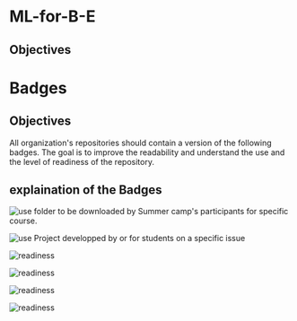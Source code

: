 # ML-for-B-E

## Objectives



# Badges

## Objectives

All organization's repositories should contain a version of the following badges. The goal is to improve the readability and understand the use and the level of readiness of the repository.

## explaination of the Badges

![use](https://img.shields.io/badge/use-Summer%20Camp-green) folder to be downloaded by Summer camp's participants for specific course.

![use](https://img.shields.io/badge/use-Project-green) Project developped by or for students on a specific issue

![readiness](https://img.shields.io/badge/readiness-initialization-red)

![readiness](https://img.shields.io/badge/readiness-in%20progress-red)

![readiness](https://img.shields.io/badge/readiness-downloadable-red)

![readiness](https://img.shields.io/badge/readiness-fully%20implemented-red)
